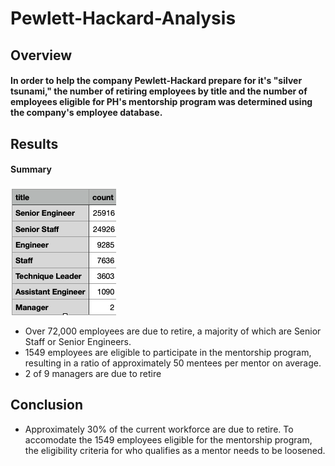 # Pewlett-Hackard-Analysis

## Overview
#### In order to help the company Pewlett-Hackard prepare for it's "silver tsunami," the number of retiring employees by title and the number of employees eligible for PH's mentorship program was determined using the company's employee database.

## Results

#### Summary
![PHRetiringSummary](https://github.com/kamna-gandhi/Pewlett-Hackard-Analysis/blob/main/PHRetiringSummary.png)

* Over 72,000 employees are due to retire, a majority of which are Senior Staff or Senior Engineers.
* 1549 employees are eligible to participate in the mentorship program, resulting in a ratio of approximately 50 mentees per mentor on average.
* 2 of 9 managers are due to retire

## Conclusion

* Approximately 30% of the current workforce are due to retire. To accomodate the 1549 employees eligible for the mentorship program, the eligibility criteria for who qualifies as a mentor needs to be loosened.

